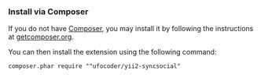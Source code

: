 ### Install via Composer

If you do not have [Composer](http://getcomposer.org/), you may install it by following the instructions
at [getcomposer.org](http://getcomposer.org/doc/00-intro.md#installation-nix).

You can then install the extension using the following command:

```
composer.phar require ""ufocoder/yii2-syncsocial"
```